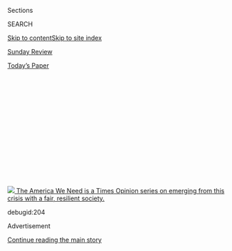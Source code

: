 <div id="app">

<div>

<div>

<div>

<div class="NYTAppHideMasthead css-1q2w90k e1suatyy0">

<div class="section css-ui9rw0 e1suatyy2">

<div class="css-eph4ug er09x8g0">

<div class="css-6n7j50">

</div>

<span class="css-1dv1kvn">Sections</span>

<div class="css-10488qs">

<span class="css-1dv1kvn">SEARCH</span>

</div>

[Skip to content](#site-content)[Skip to site index](#site-index)

</div>

<div id="masthead-section-label" class="css-1wr3we4 eaxe0e00">

[Sunday
Review](https://www.nytimes3xbfgragh.onion/section/opinion/sunday)

</div>

<div class="css-10698na e1huz5gh0">

</div>

</div>

<div id="masthead-bar-one" class="section hasLinks css-15hmgas e1csuq9d3">

<div class="css-uqyvli e1csuq9d0">

</div>

<div class="css-1uqjmks e1csuq9d1">

</div>

<div class="css-9e9ivx">

[](https://myaccount.nytimes3xbfgragh.onion/auth/login?response_type=cookie&client_id=vi)

</div>

<div class="css-1bvtpon e1csuq9d2">

[Today’s
Paper](https://www.nytimes3xbfgragh.onion/section/todayspaper)

</div>

</div>

</div>

</div>

<div data-aria-hidden="false">

<div id="site-content" data-role="main">

<div>

<div class="css-1aor85t" style="opacity:0.000000001;z-index:-1;visibility:hidden">

<div class="css-1hqnpie">

<div class="css-epjblv">

<span class="css-17xtcya">[Sunday
Review](/section/opinion/sunday)</span><span class="css-x15j1o">|</span><span class="css-fwqvlz">The
Black-White Wage Gap Is as Big as It Was in
1950</span>

</div>

<div class="css-k008qs">

<div class="css-1iwv8en">

<span class="css-18z7m18"></span>

<div>

</div>

</div>

<span class="css-1n6z4y">https://nyti.ms/3eYeNGU</span>

<div class="css-1705lsu">

<div class="css-4xjgmj">

<div class="css-4skfbu" data-role="toolbar" data-aria-label="Social Media Share buttons, Save button, and Comments Panel with current comment count" data-testid="share-tools">

  - 
  - 
  - 
  - 
    
    <div class="css-6n7j50">
    
    </div>

  - 
  - 

</div>

</div>

</div>

</div>

</div>

</div>

<div id="NYT_TOP_BANNER_REGION" class="css-13pd83m">

<div>

<div id="storyline_inequalitynav" class="section interactive-content interactive-size-medium css-1edisqu">

<div class="css-17ih8de interactive-body">

<div class="nytslm_innerContainer">

<div class="nytslm_title StoryBodyCompanionColumn">

[![](https://static01.graylady3jvrrxbe.onion/newsgraphics/2020/04/10/storylines-op-inequality/128d73ea016db3e2791158d151b6485f57f635a8/NYTOpEd-Inequality-Icon.jpg)
<span class="storyline_title"> The America We Need </span>
<span class="storyline_sentence"> is a Times Opinion series on emerging
from this crisis with a fair, resilient society.
</span>](https://www.nytimes3xbfgragh.onion/interactive/2020/opinion/america-inequality-coronavirus.html?action=click&pgtype=Article&state=default&region=TOP_BANNER&context=storylines_menu)

debugid:204

</div>

</div>

</div>

</div>

</div>

</div>

<div id="top-wrapper" class="css-1sy8kpn">

<div id="top-slug" class="css-l9onyx">

Advertisement

</div>

[Continue reading the main
story](#after-top)

<div class="ad top-wrapper" style="text-align:center;height:100%;display:block;min-height:250px">

<div id="top" class="place-ad" data-position="top" data-size-key="top">

</div>

</div>

<div id="after-top">

</div>

</div>

<div>

<div class="css-v5btjw etb61u70">

<div class="css-v05ibm etb61u71">

[Opinion](/section/opinion)

</div>

</div>

<div id="sponsor-wrapper" class="css-1hyfx7x">

<div id="sponsor-slug" class="css-19vbshk">

Supported by

</div>

[Continue reading the main
story](#after-sponsor)

<div id="sponsor" class="ad sponsor-wrapper" style="text-align:center;height:100%;display:block">

</div>

<div id="after-sponsor">

</div>

</div>

<div class="css-186x18t">

</div>

<div class="css-1vkm6nb ehdk2mb0">

# The Black-White Wage Gap Is as Big as It Was in 1950

</div>

Recent research indicates little progress since the Truman
administration.

<div class="css-18e8msd">

<div class="css-vp77d3 epjyd6m0">

<div class="css-1p10dcb ey68jwv0" data-aria-hidden="true">

[![David
Leonhardt](https://static01.graylady3jvrrxbe.onion/images/2020/05/01/multimedia/David-Leonhardt-Headshot-The-Morning/David-Leonhardt-Headshot-The-Morning-thumbLarge-v3.png
"David Leonhardt")](https://www.nytimes3xbfgragh.onion/by/david-leonhardt)

</div>

<div class="css-1baulvz">

By [<span class="css-1baulvz last-byline" itemprop="name">David
Leonhardt</span>](https://www.nytimes3xbfgragh.onion/by/david-leonhardt)

<div class="css-8atqhb">

Mr. Leonhardt writes [The
Morning](https://www.nytimes3xbfgragh.onion/series/us-morning-briefing)
newsletter.

</div>

</div>

</div>

  - June 25,
    2020

  - 
    
    <div class="css-4xjgmj">
    
    <div class="css-pvvomx" data-role="toolbar" data-aria-label="Social Media Share buttons, Save button, and Comments Panel with current comment count" data-testid="share-tools">
    
      - 
      - 
      - 
      - 
        
        <div class="css-6n7j50">
        
        </div>
    
      - 
      - 
    
    </div>
    
    </div>

</div>

<div class="css-79elbk" data-testid="photoviewer-wrapper">

<div class="css-z3e15g" data-testid="photoviewer-wrapper-hidden">

</div>

<div class="css-1a48zt4 ehw59r15" data-testid="photoviewer-children">

![<span class="css-cnj6d5 e1z0qqy90" itemprop="copyrightHolder"><span class="css-1ly73wi e1tej78p0">Credit...</span><span><span>Tallulah
Fontaine</span></span></span>](https://static01.graylady3jvrrxbe.onion/images/2020/07/05/opinion/sunday/InequalityIconsCh3-06/InequalityIconsCh3-06-articleLarge.jpg?quality=75&auto=webp&disable=upscale)

</div>

</div>

</div>

<div class="section meteredContent css-1r7ky0e" name="articleBody" itemprop="articleBody">

<div id="25leonhardt-graphic" class="section interactive-content interactive-size-scoop css-1tqs9x0" data-id="100000007207929">

## Black Share of Wages

<div class="css-17ih8de interactive-body" data-sourceid="100000007207929">

<div class="g-story g-freebird g-max-limit" data-preview-slug="2020-06-24-opinion-inequality-leonhardt">

<div id="main-stepper" class="g-asset g-scrollinggraphic g-asset-width-large" style="">

<div data-role="img">

<div class="g-scrollinggraphic_wrapper g-scrollingtype-scrollinggraphic g-align-center g-theme-black g-stepper-stepper g-height-nofullheight" data-_scrollinggraphic_type="scrollinggraphic" data-_scrollinggraphic_debug="false" data-_scrollinggraphic_autoactivate="true" data-_scrollinggraphic_disableafter="false" data-_scrollinggraphic_trigger="80%" data-_scrollinggraphic_align="center" data-_scrollinggraphic_theme="black" data-_scrollinggraphic_stepper="true" data-_scrollinggraphic_ratio="0.666667" data-_scrollinggraphic_fullheight="false">

<div class="g-scrollinggraphic_sticky">

<div class="g-scrollinggraphic_graphic">

</div>

  - 
  - 

</div>

<div class="g-scrollinggraphic_items">

<div id="main-stepper-item-0" class="g-scrollinggraphic_item g-scrollinggraphic_item-0">

<div class="g-scrollinggraphic_copy">

Government statistics suggest that the earnings gap between black and
white men is substantially smaller than it was 75 years ago. It shrunk
in the 1950s, ‘60s and ‘70s and has remained largely stable since
then.

</div>

</div>

<div id="main-stepper-item-1" class="g-scrollinggraphic_item g-scrollinggraphic_item-1">

<div class="g-scrollinggraphic_copy">

But these statistics are misleading. A more comprehensive look at the
data, based on recent academic research, shows that the black-white wage
gap is roughly as large today as it was in 1950.

</div>

</div>

</div>

</div>

</div>

</div>

</div>

</div>

</div>

<div class="css-1fanzo5 StoryBodyCompanionColumn">

<div class="css-53u6y8">

That’s remarkable. Despite decades of political change — the end of
enforced segregation across the South, the legalization of interracial
marriage, the passage of multiple civil rights laws and more — the wages
of black men trail those of white men by as much as when Harry Truman
was president. That gap indicates that there have also been powerful
forces pushing against racial equality.

Before getting into the causes, though, I want to explain the difference
between the best-known wage statistics and the more accurate version.
The [traditional
numbers](https://web.archive.org/web/20110607035101/http://www.gpoaccess.gov/eop/ca/pdfs/ch4.pdf)
are incomplete in a way that many people do not realize: They cover only
workers. People who don’t work are ignored. This group includes
students, full-time parents, people who have given up on finding work
and people who are incarcerated.

Excluding them wouldn’t present a problem if the percentage of
nonworkers had remained fairly stable over time. But it has not.
“There’s been a tremendous run-up in non-work among prime-age men,”
says Kerwin Kofi Charles, an economist and the dean of the Yale School
of Management.

One reason is that many middle-aged men — of all races, although
disproportionately black — have dropped out of the labor force, and are
neither working nor looking for work. The shrinking number of
decent-paying blue-collar jobs has left many people who didn’t attend
college without good job opportunities, and they have responded [by no
longer actively looking for
work](https://obamawhitehouse.archives.gov/sites/default/files/page/files/20160620_cea_primeage_male_lfp.pdf).

</div>

</div>

<div class="css-1fanzo5 StoryBodyCompanionColumn">

<div class="css-53u6y8">

A second reason that more men aren’t working is that [vastly more of
them are
incarcerated](https://sentencingproject.org/wp-content/uploads/2016/01/Trends-in-US-Corrections.pdf).
Incarceration rates are especially high for black men — about twice as
high as those of Hispanic men, six times higher than those of white men
and at least 25 times higher than those of black women, Hispanic women
or white women.

Becky Pettit, a sociologist at the University of Texas, refers to these
incarcerated men as invisible. She has written a book titled,
[“Invisible Men: Mass incarceration and the myth of black
progress.”](https://www.russellsage.org/publications/invisible-men)

</div>

</div>

<div id="25leonhardt-graphic2" class="section interactive-content interactive-size-scoop css-eld8ak" data-id="100000007207970">

## Who’s Not Working?

People considered “unemployed” represent a small — and declining — share
of those out of
work.

<div class="css-17ih8de interactive-body" data-sourceid="100000007207970">

<div id="g-incarceration-box" class="ai2html">

<div id="g-incarceration-335" class="g-artboard" style="max-width: 335px;max-height: 425px" data-aspect-ratio="0.788" data-min-width="0" data-max-width="579">

<div style="padding: 0 0 126.8962% 0;">

</div>

![](data:image/gif;base64,R0lGODlhCgAKAIAAAB8fHwAAACH5BAEAAAAALAAAAAAKAAoAAAIIhI+py+0PYysAOw==)

<div id="g-ai0-1" class="g-annotations g-aiAbs g-aiPointText" style="top:2.2972%;margin-top:-8.8px;left:4.0797%;width:96px;">

Unemployed

</div>

<div id="g-ai0-2" class="g-annotations g-aiAbs g-aiPointText" style="top:2.2972%;margin-top:-8.8px;left:34.826%;width:124px;">

Out of labor
force

</div>

<div id="g-ai0-3" class="g-annotations g-aiAbs g-aiPointText" style="top:7.9429%;margin-top:-8.8px;left:4.354%;width:263px;">

Institutionalized (mostly people in
prison)

</div>

<div id="g-ai0-4" class="g-annotations g-aiAbs g-aiPointText" style="top:14.0592%;margin-top:-8.8px;left:0.4762%;width:50px;">

40%

</div>

<div id="g-ai0-5" class="g-annotations g-aiAbs g-aiPointText" style="top:14.0592%;margin-top:-8.8px;left:50.6537%;width:50px;">

40%

</div>

<div id="g-ai0-6" class="g-annotations g-aiAbs g-aiPointText" style="top:20.3161%;margin-top:-19.4px;left:7.2136%;width:106px;">

White men

not
working

</div>

<div id="g-ai0-7" class="g-annotations g-aiAbs g-aiPointText" style="top:20.3161%;margin-top:-19.4px;left:57.4758%;width:106px;">

Black men

not
working

</div>

<div id="g-ai0-8" class="g-annotations g-aiAbs g-aiPointText" style="top:30.8742%;margin-top:-8.2px;left:80.8508%;width:43px;">

7%

</div>

<div id="g-ai0-9" class="g-annotations g-aiAbs g-aiPointText" style="top:31.8151%;margin-top:-8.2px;left:90.0812%;width:52px;">

13%

</div>

<div id="g-ai0-10" class="g-annotations g-aiAbs g-aiPointText" style="top:33.8191%;margin-top:-8.8px;left:0.4762%;width:38px;">

30

</div>

<div id="g-ai0-11" class="g-annotations g-aiAbs g-aiPointText" style="top:33.8191%;margin-top:-8.8px;left:50.6537%;width:38px;">

30

</div>

<div id="g-ai0-12" class="g-annotations g-aiAbs g-aiPointText" style="top:34.638%;margin-top:-8.2px;left:94.9242%;width:52px;">

11%

</div>

<div id="g-ai0-13" class="g-annotations g-aiAbs g-aiPointText" style="top:37.4608%;margin-top:-8.2px;left:85.6935%;width:43px;">

8%

</div>

<div id="g-ai0-14" class="g-annotations g-aiAbs g-aiPointText" style="top:46.3999%;margin-top:-8.2px;left:76.0098%;width:43px;">

9%

</div>

<div id="g-ai0-15" class="g-annotations g-aiAbs g-aiPointText" style="top:53.457%;margin-top:-8.2px;left:71.1669%;width:43px;">

8%

</div>

<div id="g-ai0-16" class="g-annotations g-aiAbs g-aiPointText" style="top:53.8143%;margin-top:-8.8px;left:0.4762%;width:38px;">

20

</div>

<div id="g-ai0-17" class="g-annotations g-aiAbs g-aiPointText" style="top:53.8143%;margin-top:-8.8px;left:50.6537%;width:38px;">

20

</div>

<div id="g-ai0-18" class="g-annotations g-aiAbs g-aiPointText" style="top:56.2798%;margin-top:-8.2px;left:81.0783%;width:39px;">

19

</div>

<div id="g-ai0-19" class="g-annotations g-aiAbs g-aiPointText" style="top:60.5141%;margin-top:-8.2px;left:90.7623%;width:39px;">

16

</div>

<div id="g-ai0-20" class="g-annotations g-aiAbs g-aiPointText" style="top:60.7494%;margin-top:-8.2px;left:85.9212%;width:39px;">

16

</div>

<div id="g-ai0-21" class="g-annotations g-aiAbs g-aiPointText" style="top:61.2198%;margin-top:-8.2px;left:95.6052%;width:39px;">

16

</div>

<div id="g-ai0-22" class="g-annotations g-aiAbs g-aiPointText" style="top:63.337%;margin-top:-8.2px;left:66.3258%;width:43px;">

4%

</div>

<div id="g-ai0-23" class="g-annotations g-aiAbs g-aiPointText" style="top:63.8075%;margin-top:-8.2px;left:61.4831%;width:43px;">

7%

</div>

<div id="g-ai0-24" class="g-annotations g-aiAbs g-aiPointText" style="top:63.8075%;margin-top:-8.2px;left:40.8285%;width:43px;">

8%

</div>

<div id="g-ai0-25" class="g-annotations g-aiAbs g-aiPointText" style="top:64.9836%;margin-top:-8.2px;left:45.6712%;width:43px;">

6%

</div>

<div id="g-ai0-26" class="g-annotations g-aiAbs g-aiPointText" style="top:66.6303%;margin-top:-8.2px;left:56.6422%;width:43px;">

6%

</div>

<div id="g-ai0-27" class="g-annotations g-aiAbs g-aiPointText" style="top:67.8065%;margin-top:-8.2px;left:76.2375%;width:39px;">

13

</div>

<div id="g-ai0-28" class="g-annotations g-aiAbs g-aiPointText" style="top:68.0417%;margin-top:-8.2px;left:35.9875%;width:43px;">

4%

</div>

<div id="g-ai0-29" class="g-annotations g-aiAbs g-aiPointText" style="top:69.6884%;margin-top:-8.2px;left:31.1446%;width:43px;">

3%

</div>

<div id="g-ai0-30" class="g-annotations g-aiAbs g-aiPointText" style="top:73.6874%;margin-top:-8.2px;left:71.3946%;width:39px;">

13

</div>

<div id="g-ai0-31" class="g-annotations g-aiAbs g-aiPointText" style="top:74.0448%;margin-top:-8.8px;left:0.4762%;width:38px;">

10

</div>

<div id="g-ai0-32" class="g-annotations g-aiAbs g-aiPointText" style="top:74.0448%;margin-top:-8.8px;left:50.6537%;width:38px;">

10

</div>

<div id="g-ai0-33" class="g-annotations g-aiAbs g-aiPointText" style="top:75.5693%;margin-top:-8.2px;left:26.3037%;width:43px;">

4%

</div>

<div id="g-ai0-34" class="g-annotations g-aiAbs g-aiPointText" style="top:76.5103%;margin-top:-8.2px;left:66.5535%;width:39px;">

10

</div>

<div id="g-ai0-35" class="g-annotations g-aiAbs g-aiPointText" style="top:76.7455%;margin-top:-8.2px;left:21.4608%;width:43px;">

4%

</div>

<div id="g-ai0-36" class="g-annotations g-aiAbs g-aiPointText" style="top:77.4512%;margin-top:-8.2px;left:62.1642%;width:31px;">

7

</div>

<div id="g-ai0-37" class="g-annotations g-aiAbs g-aiPointText" style="top:78.1569%;margin-top:-8.2px;left:6.9361%;width:43px;">

3%

</div>

<div id="g-ai0-38" class="g-annotations g-aiAbs g-aiPointText" style="top:79.3331%;margin-top:-8.2px;left:57.3231%;width:31px;">

7

</div>

<div id="g-ai0-39" class="g-annotations g-aiAbs g-aiPointText" style="top:79.8036%;margin-top:-8.2px;left:16.6199%;width:43px;">

2%

</div>

<div id="g-ai0-40" class="g-annotations g-aiAbs g-aiPointText" style="top:80.0388%;margin-top:-8.2px;left:45.899%;width:39px;">

10

</div>

<div id="g-ai0-41" class="g-annotations g-aiAbs g-aiPointText" style="top:80.0388%;margin-top:-8.2px;left:11.7769%;width:43px;">

3%

</div>

<div id="g-ai0-42" class="g-annotations g-aiAbs g-aiPointText" style="top:80.2741%;margin-top:-8.2px;left:41.5093%;width:31px;">

9

</div>

<div id="g-ai0-43" class="g-annotations g-aiAbs g-aiPointText" style="top:80.9798%;margin-top:-8.2px;left:36.6683%;width:31px;">

9

</div>

<div id="g-ai0-44" class="g-annotations g-aiAbs g-aiPointText" style="top:81.215%;margin-top:-8.2px;left:31.8255%;width:31px;">

9

</div>

<div id="g-ai0-45" class="g-annotations g-aiAbs g-aiPointText" style="top:84.0379%;margin-top:-8.2px;left:81.5318%;width:31px;">

9

</div>

<div id="g-ai0-46" class="g-annotations g-aiAbs g-aiPointText" style="top:84.7436%;margin-top:-8.2px;left:86.3745%;width:31px;">

8

</div>

<div id="g-ai0-47" class="g-annotations g-aiAbs g-aiPointText" style="top:84.7436%;margin-top:-8.2px;left:91.2156%;width:31px;">

8

</div>

<div id="g-ai0-48" class="g-annotations g-aiAbs g-aiPointText" style="top:84.7436%;margin-top:-8.2px;left:96.0585%;width:31px;">

8

</div>

<div id="g-ai0-49" class="g-annotations g-aiAbs g-aiPointText" style="top:84.9788%;margin-top:-8.2px;left:26.9848%;width:31px;">

6

</div>

<div id="g-ai0-50" class="g-annotations g-aiAbs g-aiPointText" style="top:85.6845%;margin-top:-8.2px;left:7.6169%;width:31px;">

5

</div>

<div id="g-ai0-51" class="g-annotations g-aiAbs g-aiPointText" style="top:85.6845%;margin-top:-8.2px;left:22.1417%;width:31px;">

5

</div>

<div id="g-ai0-52" class="g-annotations g-aiAbs g-aiPointText" style="top:86.3903%;margin-top:-8.2px;left:17.3008%;width:31px;">

4

</div>

<div id="g-ai0-53" class="g-annotations g-aiAbs g-aiPointText" style="top:86.6255%;margin-top:-8.2px;left:12.458%;width:31px;">

4

</div>

<div id="g-ai0-54" class="g-annotations g-aiAbs g-aiPointText" style="top:86.6255%;margin-top:-8.2px;left:76.6909%;width:31px;">

6

</div>

<div id="g-ai0-55" class="g-annotations g-aiAbs g-aiPointText" style="top:88.7426%;margin-top:-8.2px;left:62.1642%;width:31px;">

4

</div>

<div id="g-ai0-56" class="g-annotations g-aiAbs g-aiPointText" style="top:89.4484%;margin-top:-8.2px;left:67.0068%;width:31px;">

4

</div>

<div id="g-ai0-57" class="g-annotations g-aiAbs g-aiPointText" style="top:89.6836%;margin-top:-8.2px;left:57.3231%;width:31px;">

3

</div>

<div id="g-ai0-58" class="g-annotations g-aiAbs g-aiPointText" style="top:89.6836%;margin-top:-8.2px;left:71.8478%;width:31px;">

3

</div>

<div id="g-ai0-59" class="g-annotations g-aiAbs g-aiPointText" style="top:92.8638%;margin-top:-8.8px;left:3.3455%;width:30px;">

0

</div>

<div id="g-ai0-60" class="g-annotations g-aiAbs g-aiPointText" style="top:92.8638%;margin-top:-8.8px;left:52.9261%;width:30px;">

0

</div>

<div id="g-ai0-61" class="g-annotations g-aiAbs g-aiPointText" style="top:96.1571%;margin-top:-8.8px;left:8.5968%;margin-left:-27px;width:54px;">

1950

</div>

<div id="g-ai0-62" class="g-annotations g-aiAbs g-aiPointText" style="top:96.1571%;margin-top:-8.8px;left:27.6284%;margin-left:-20.5px;width:41px;">

‘90

</div>

<div id="g-ai0-63" class="g-annotations g-aiAbs g-aiPointText" style="top:96.1571%;margin-top:-8.8px;left:46.996%;margin-left:-20.5px;width:41px;">

‘14

</div>

<div id="g-ai0-64" class="g-annotations g-aiAbs g-aiPointText" style="top:96.1571%;margin-top:-8.8px;left:58.2428%;margin-left:-27px;width:54px;">

1950

</div>

<div id="g-ai0-65" class="g-annotations g-aiAbs g-aiPointText" style="top:96.1571%;margin-top:-8.8px;left:77.2742%;margin-left:-20.5px;width:41px;">

‘90

</div>

<div id="g-ai0-66" class="g-annotations g-aiAbs g-aiPointText" style="top:96.1571%;margin-top:-8.8px;left:96.642%;margin-left:-20.5px;width:41px;">

‘14

</div>

</div>

<div id="g-incarceration-600" class="g-artboard" style="width:580px; height:395.95038531062px;" data-aspect-ratio="1.465" data-min-width="580">

<div style="">

</div>

![](data:image/gif;base64,R0lGODlhCgAKAIAAAB8fHwAAACH5BAEAAAAALAAAAAAKAAoAAAIIhI+py+0PYysAOw==)

<div id="g-ai1-1" class="g-annotations g-aiAbs g-aiPointText" style="top:2.4664%;margin-top:-8.8px;left:42.1287%;width:263px;">

Institutionalized (mostly people in
prison)

</div>

<div id="g-ai1-2" class="g-annotations g-aiAbs g-aiPointText" style="top:2.4664%;margin-top:-8.8px;left:2.4159%;width:96px;">

Unemployed

</div>

<div id="g-ai1-3" class="g-annotations g-aiAbs g-aiPointText" style="top:2.4664%;margin-top:-8.8px;left:20.1745%;width:124px;">

Out of labor
force

</div>

<div id="g-ai1-4" class="g-annotations g-aiAbs g-aiPointText" style="top:9.2855%;margin-top:-8.8px;left:1.081%;width:50px;">

40%

</div>

<div id="g-ai1-5" class="g-annotations g-aiAbs g-aiPointText" style="top:9.2855%;margin-top:-8.8px;left:51.7179%;width:50px;">

40%

</div>

<div id="g-ai1-6" class="g-annotations g-aiAbs g-aiPointText" style="top:12.8208%;margin-top:-9.8px;left:5.8394%;width:185px;">

White men not
working

</div>

<div id="g-ai1-7" class="g-annotations g-aiAbs g-aiPointText" style="top:12.8208%;margin-top:-9.8px;left:56.8676%;width:183px;">

Black men not
working

</div>

<div id="g-ai1-8" class="g-annotations g-aiAbs g-aiPointText" style="top:27.3385%;margin-top:-8.2px;left:80.7518%;width:43px;">

7%

</div>

<div id="g-ai1-9" class="g-annotations g-aiAbs g-aiPointText" style="top:28.0962%;margin-top:-8.2px;left:90.1864%;width:52px;">

13%

</div>

<div id="g-ai1-10" class="g-annotations g-aiAbs g-aiPointText" style="top:30.5003%;margin-top:-8.8px;left:1.081%;width:38px;">

30

</div>

<div id="g-ai1-11" class="g-annotations g-aiAbs g-aiPointText" style="top:30.5003%;margin-top:-8.8px;left:51.7179%;width:38px;">

30

</div>

<div id="g-ai1-12" class="g-annotations g-aiAbs g-aiPointText" style="top:31.3794%;margin-top:-8.2px;left:95.1364%;width:52px;">

11%

</div>

<div id="g-ai1-13" class="g-annotations g-aiAbs g-aiPointText" style="top:34.1575%;margin-top:-8.2px;left:85.7017%;width:43px;">

8%

</div>

<div id="g-ai1-14" class="g-annotations g-aiAbs g-aiPointText" style="top:44.0072%;margin-top:-8.2px;left:75.8039%;width:43px;">

9%

</div>

<div id="g-ai1-15" class="g-annotations g-aiAbs g-aiPointText" style="top:51.5839%;margin-top:-8.2px;left:70.8539%;width:43px;">

8%

</div>

<div id="g-ai1-16" class="g-annotations g-aiAbs g-aiPointText" style="top:51.9676%;margin-top:-8.8px;left:1.081%;width:38px;">

20

</div>

<div id="g-ai1-17" class="g-annotations g-aiAbs g-aiPointText" style="top:51.9676%;margin-top:-8.8px;left:51.7179%;width:38px;">

20

</div>

<div id="g-ai1-18" class="g-annotations g-aiAbs g-aiPointText" style="top:54.3621%;margin-top:-8.2px;left:80.9845%;width:39px;">

19

</div>

<div id="g-ai1-19" class="g-annotations g-aiAbs g-aiPointText" style="top:59.1607%;margin-top:-8.2px;left:90.8825%;width:39px;">

16

</div>

<div id="g-ai1-20" class="g-annotations g-aiAbs g-aiPointText" style="top:59.4132%;margin-top:-8.2px;left:85.9343%;width:39px;">

16

</div>

<div id="g-ai1-21" class="g-annotations g-aiAbs g-aiPointText" style="top:59.9183%;margin-top:-8.2px;left:95.8324%;width:39px;">

16

</div>

<div id="g-ai1-22" class="g-annotations g-aiAbs g-aiPointText" style="top:61.9388%;margin-top:-8.2px;left:65.906%;width:43px;">

4%

</div>

<div id="g-ai1-23" class="g-annotations g-aiAbs g-aiPointText" style="top:62.4439%;margin-top:-8.2px;left:60.9561%;width:43px;">

7%

</div>

<div id="g-ai1-24" class="g-annotations g-aiAbs g-aiPointText" style="top:62.4439%;margin-top:-8.2px;left:40.1897%;width:43px;">

8%

</div>

<div id="g-ai1-25" class="g-annotations g-aiAbs g-aiPointText" style="top:63.9592%;margin-top:-8.2px;left:45.1395%;width:43px;">

6%

</div>

<div id="g-ai1-26" class="g-annotations g-aiAbs g-aiPointText" style="top:65.7271%;margin-top:-8.2px;left:56.0081%;width:43px;">

6%

</div>

<div id="g-ai1-27" class="g-annotations g-aiAbs g-aiPointText" style="top:66.9899%;margin-top:-8.2px;left:76.0365%;width:39px;">

13

</div>

<div id="g-ai1-28" class="g-annotations g-aiAbs g-aiPointText" style="top:67.2425%;margin-top:-8.2px;left:35.2417%;width:43px;">

4%

</div>

<div id="g-ai1-29" class="g-annotations g-aiAbs g-aiPointText" style="top:68.7578%;margin-top:-8.2px;left:30.2918%;width:43px;">

3%

</div>

<div id="g-ai1-30" class="g-annotations g-aiAbs g-aiPointText" style="top:73.3038%;margin-top:-8.2px;left:71.0866%;width:39px;">

13

</div>

<div id="g-ai1-31" class="g-annotations g-aiAbs g-aiPointText" style="top:73.4349%;margin-top:-8.8px;left:1.081%;width:38px;">

10

</div>

<div id="g-ai1-32" class="g-annotations g-aiAbs g-aiPointText" style="top:73.4349%;margin-top:-8.8px;left:51.7179%;width:38px;">

10

</div>

<div id="g-ai1-33" class="g-annotations g-aiAbs g-aiPointText" style="top:75.0717%;margin-top:-8.2px;left:25.3438%;width:43px;">

4%

</div>

<div id="g-ai1-34" class="g-annotations g-aiAbs g-aiPointText" style="top:76.082%;margin-top:-8.2px;left:66.1386%;width:39px;">

10

</div>

<div id="g-ai1-35" class="g-annotations g-aiAbs g-aiPointText" style="top:76.3345%;margin-top:-8.2px;left:20.3939%;width:43px;">

4%

</div>

<div id="g-ai1-36" class="g-annotations g-aiAbs g-aiPointText" style="top:77.3447%;margin-top:-8.2px;left:61.652%;width:31px;">

7

</div>

<div id="g-ai1-37" class="g-annotations g-aiAbs g-aiPointText" style="top:78.1024%;margin-top:-8.2px;left:5.5479%;width:43px;">

3%

</div>

<div id="g-ai1-38" class="g-annotations g-aiAbs g-aiPointText" style="top:79.3652%;margin-top:-8.2px;left:56.7041%;width:31px;">

7

</div>

<div id="g-ai1-39" class="g-annotations g-aiAbs g-aiPointText" style="top:79.8703%;margin-top:-8.2px;left:15.446%;width:43px;">

2%

</div>

<div id="g-ai1-40" class="g-annotations g-aiAbs g-aiPointText" style="top:79.8703%;margin-top:-8.2px;left:45.3723%;width:39px;">

10

</div>

<div id="g-ai1-41" class="g-annotations g-aiAbs g-aiPointText" style="top:80.1229%;margin-top:-8.2px;left:10.496%;width:43px;">

3%

</div>

<div id="g-ai1-42" class="g-annotations g-aiAbs g-aiPointText" style="top:80.3754%;margin-top:-8.2px;left:40.8856%;width:31px;">

9

</div>

<div id="g-ai1-43" class="g-annotations g-aiAbs g-aiPointText" style="top:80.8805%;margin-top:-8.2px;left:35.9376%;width:31px;">

9

</div>

<div id="g-ai1-44" class="g-annotations g-aiAbs g-aiPointText" style="top:81.1331%;margin-top:-8.2px;left:30.9877%;width:31px;">

9

</div>

<div id="g-ai1-45" class="g-annotations g-aiAbs g-aiPointText" style="top:84.1638%;margin-top:-8.2px;left:81.4479%;width:31px;">

9

</div>

<div id="g-ai1-46" class="g-annotations g-aiAbs g-aiPointText" style="top:84.9215%;margin-top:-8.2px;left:86.3977%;width:31px;">

8

</div>

<div id="g-ai1-47" class="g-annotations g-aiAbs g-aiPointText" style="top:84.9215%;margin-top:-8.2px;left:91.3457%;width:31px;">

8

</div>

<div id="g-ai1-48" class="g-annotations g-aiAbs g-aiPointText" style="top:85.174%;margin-top:-8.2px;left:96.2958%;width:31px;">

8

</div>

<div id="g-ai1-49" class="g-annotations g-aiAbs g-aiPointText" style="top:85.174%;margin-top:-8.2px;left:26.0398%;width:31px;">

6

</div>

<div id="g-ai1-50" class="g-annotations g-aiAbs g-aiPointText" style="top:85.9317%;margin-top:-8.2px;left:6.244%;width:31px;">

5

</div>

<div id="g-ai1-51" class="g-annotations g-aiAbs g-aiPointText" style="top:86.1842%;margin-top:-8.2px;left:21.0898%;width:31px;">

5

</div>

<div id="g-ai1-52" class="g-annotations g-aiAbs g-aiPointText" style="top:86.9419%;margin-top:-8.2px;left:16.1418%;width:31px;">

4

</div>

<div id="g-ai1-53" class="g-annotations g-aiAbs g-aiPointText" style="top:87.1945%;margin-top:-8.2px;left:11.192%;width:31px;">

4

</div>

<div id="g-ai1-54" class="g-annotations g-aiAbs g-aiPointText" style="top:87.1945%;margin-top:-8.2px;left:76.4999%;width:31px;">

6

</div>

<div id="g-ai1-55" class="g-annotations g-aiAbs g-aiPointText" style="top:89.4675%;margin-top:-8.2px;left:61.652%;width:31px;">

4

</div>

<div id="g-ai1-56" class="g-annotations g-aiAbs g-aiPointText" style="top:89.9726%;margin-top:-8.2px;left:66.6019%;width:31px;">

4

</div>

<div id="g-ai1-57" class="g-annotations g-aiAbs g-aiPointText" style="top:90.2251%;margin-top:-8.2px;left:56.7041%;width:31px;">

3

</div>

<div id="g-ai1-58" class="g-annotations g-aiAbs g-aiPointText" style="top:90.2251%;margin-top:-8.2px;left:71.5498%;width:31px;">

3

</div>

<div id="g-ai1-59" class="g-annotations g-aiAbs g-aiPointText" style="top:93.6395%;margin-top:-8.8px;left:2.183%;width:30px;">

0

</div>

<div id="g-ai1-60" class="g-annotations g-aiAbs g-aiPointText" style="top:93.6395%;margin-top:-8.8px;left:52.82%;width:30px;">

0

</div>

<div id="g-ai1-61" class="g-annotations g-aiAbs g-aiPointText" style="top:97.4278%;margin-top:-8.8px;left:6.9426%;margin-left:-27px;width:54px;">

1950

</div>

<div id="g-ai1-62" class="g-annotations g-aiAbs g-aiPointText" style="top:97.4278%;margin-top:-8.8px;left:16.8405%;margin-left:-27px;width:54px;">

1970

</div>

<div id="g-ai1-63" class="g-annotations g-aiAbs g-aiPointText" style="top:97.4278%;margin-top:-8.8px;left:26.7385%;margin-left:-27px;width:54px;">

1990

</div>

<div id="g-ai1-64" class="g-annotations g-aiAbs g-aiPointText" style="top:97.4278%;margin-top:-8.8px;left:36.6363%;margin-left:-27px;width:54px;">

2007

</div>

<div id="g-ai1-65" class="g-annotations g-aiAbs g-aiPointText" style="top:97.4278%;margin-top:-8.8px;left:46.5343%;margin-left:-27px;width:54px;">

2014

</div>

<div id="g-ai1-66" class="g-annotations g-aiAbs g-aiPointText" style="top:97.4278%;margin-top:-8.8px;left:57.3412%;margin-left:-27px;width:54px;">

1950

</div>

<div id="g-ai1-67" class="g-annotations g-aiAbs g-aiPointText" style="top:97.4278%;margin-top:-8.8px;left:67.2391%;margin-left:-27px;width:54px;">

1970

</div>

<div id="g-ai1-68" class="g-annotations g-aiAbs g-aiPointText" style="top:97.4278%;margin-top:-8.8px;left:77.137%;margin-left:-27px;width:54px;">

1990

</div>

<div id="g-ai1-69" class="g-annotations g-aiAbs g-aiPointText" style="top:97.4278%;margin-top:-8.8px;left:87.0349%;margin-left:-27px;width:54px;">

2007

</div>

<div id="g-ai1-70" class="g-annotations g-aiAbs g-aiPointText" style="top:97.4278%;margin-top:-8.8px;left:96.9329%;margin-left:-27px;width:54px;">

2014

</div>

</div>

</div>

</div>

Source: Patrick Bayer and Kerwin Kofi Charles, "Divergent Paths." Note:
Men aged 25-54. | The New York Times

</div>

<div class="css-1fanzo5 StoryBodyCompanionColumn">

<div class="css-53u6y8">

The traditional statistics on the black-white wage gap ignore these
trends, because they examine only people with earnings. As social
scientists put it, the traditional numbers ignore the “zero values.”

This means that the statistics on the wage gap are looking at a
shrinking share of the population over time. They overlook the roughly
30 percent of black men and 15 percent of white men between the ages of
25 and 54 who had not been working in a given week during recent years.
(Those shares are even higher now, given the economic downturn.)

</div>

</div>

<div class="css-1fanzo5 StoryBodyCompanionColumn">

<div class="css-53u6y8">

“It’s a weird hole,” Mr. Charles says.

He and another economist — Patrick Bayer of Duke — [undertook a research
project to fill that
hole](https://academic.oup.com/qje/article/133/3/1459/4830121). They
collected census data dating back to 1940 and constructed wage
statistics that included men who were not working. They are also
conducting a follow-up project about women, Mr. Bayer said. The gap
between black and white women may have narrowed, but only
modestly.

<div id="NYT_MAIN_CONTENT_2_REGION" class="css-9tf9ac">

<div>

<div id="storyline_inequalityrelated" class="section interactive-content interactive-size-medium css-1ftcdic">

<div class="css-17ih8de interactive-body">

<div class="inequality-relatedlinks">

<span class="seriesintro"> More from “The America We Need” </span>
[](https://www.nytimes3xbfgragh.onion/2020/07/04/opinion/sunday/women-work-coronavirus.html?action=click&pgtype=Article&state=default&region=MAIN_CONTENT_2&context=storylines_related_links)

<div class="article">

![](https://static01.graylady3jvrrxbe.onion/images/2020/07/05/opinion/05nashtop/05nashtop-threeByTwoSmallAt2X.jpg)

<div class="article-meta">

<span class="relatedlink-headline"> Women Ask Themselves, ‘How Can I Do
This for One More Day?’ </span> <span class="relatedlink-byline"> By
Leah Nash
</span>

</div>

</div>

[](https://www.nytimes3xbfgragh.onion/2020/07/02/opinion/sunday/income-inequality-solutions.html?action=click&pgtype=Article&state=default&region=MAIN_CONTENT_2&context=storylines_related_links)

<div class="article">

![](https://static01.graylady3jvrrxbe.onion/images/2020/07/02/opinion/02solutionWeb/02solutionWeb-threeByTwoSmallAt2X-v2.jpg)

<div class="article-meta">

<span class="relatedlink-headline"> America Needs Some Repairs. Here’s
Where to Start. </span> <span class="relatedlink-byline"> By The
Editorial Board
</span>

</div>

</div>

[](https://www.nytimes3xbfgragh.onion/2020/07/02/opinion/private-equity-inequality.html?action=click&pgtype=Article&state=default&region=MAIN_CONTENT_2&context=storylines_related_links)

<div class="article">

![](https://static01.graylady3jvrrxbe.onion/images/2020/07/08/opinion/02-inequalityB/02-inequalityB-threeByTwoSmallAt2X-v2.jpg)

<div class="article-meta">

<span class="relatedlink-headline"> The Neoliberal Looting of America
</span> <span class="relatedlink-byline"> By Mehrsa Baradaran </span>

</div>

</div>

</div>

</div>

</div>

</div>

</div>

The research by Mr. Charles and Mr. Bayer shows that once all men —
working and not working — are included, the picture
changes:

</div>

</div>

<div id="25leonhardt-graphic3" class="section interactive-content interactive-size-scoop css-eld8ak" data-id="100000007208020">

## A Persistent Wage Gap

The wage gap between black and white men is virtually unchanged when
including all black
men.

<div class="css-17ih8de interactive-body" data-sourceid="100000007208020">

<div id="g-slopes-box" class="ai2html">

<div id="g-slopes-335" class="g-artboard" style="max-width: 335px;max-height: 284px" data-aspect-ratio="1.18" data-min-width="0" data-max-width="579">

<div style="padding: 0 0 84.7761% 0;">

</div>

![](data:image/gif;base64,R0lGODlhCgAKAIAAAB8fHwAAACH5BAEAAAAALAAAAAAKAAoAAAIIhI+py+0PYysAOw==)

<div id="g-ai0-1" class="g-annotations g-aiAbs g-aiPointText" style="top:3.4264%;margin-top:-8.7px;left:0.1006%;width:358px;">

Black male earnings for every $1 earned by white
men

</div>

<div id="g-ai0-2" class="g-annotations g-aiAbs g-aiPointText" style="top:12.2292%;margin-top:-8.7px;left:11.9658%;width:127px;">

All black
workers

</div>

<div id="g-ai0-3" class="g-annotations g-aiAbs g-aiPointText" style="top:12.2292%;margin-top:-8.7px;left:59.3409%;width:104px;">

All black
men

</div>

<div id="g-ai0-4" class="g-annotations g-aiAbs g-aiPointText" style="top:27.0302%;margin-top:-8.8px;left:0.4953%;width:58px;">

$0.60

</div>

<div id="g-ai0-5" class="g-annotations g-aiAbs g-aiPointText" style="top:58.3683%;margin-top:-8.8px;left:2.5848%;width:50px;">

0.40

</div>

<div id="g-ai0-6" class="g-annotations g-aiAbs g-aiPointText" style="top:89.7063%;margin-top:-8.8px;left:2.5848%;width:50px;">

0.20

</div>

<div id="g-ai0-7" class="g-annotations g-aiAbs g-aiPointText" style="top:95.3401%;margin-top:-8.8px;left:11.5326%;width:54px;">

1950

</div>

<div id="g-ai0-8" class="g-annotations g-aiAbs g-aiPointText" style="top:95.3401%;margin-top:-8.8px;left:42.8612%;width:54px;">

2014

</div>

<div id="g-ai0-9" class="g-annotations g-aiAbs g-aiPointText" style="top:95.3401%;margin-top:-8.8px;left:58.6974%;width:54px;">

1950

</div>

<div id="g-ai0-10" class="g-annotations g-aiAbs g-aiPointText" style="top:95.6922%;margin-top:-8.8px;left:90.6511%;width:54px;">

2014

</div>

</div>

<div id="g-slopes-600" class="g-artboard" style="width:580px; height:277px;" data-aspect-ratio="2.094" data-min-width="580">

<div style="">

</div>

![](data:image/gif;base64,R0lGODlhCgAKAIAAAB8fHwAAACH5BAEAAAAALAAAAAAKAAoAAAIIhI+py+0PYysAOw==)

<div id="g-ai1-1" class="g-annotations g-aiAbs g-aiPointText" style="top:2.4299%;margin-top:-8.7px;left:0.2095%;width:358px;">

Black male earnings for every $1 earned by white
men

</div>

<div id="g-ai1-2" class="g-annotations g-aiAbs g-aiPointText" style="top:8.9281%;margin-top:-8.7px;left:56.7747%;width:104px;">

All black
men

</div>

<div id="g-ai1-3" class="g-annotations g-aiAbs g-aiPointText" style="top:10.3722%;margin-top:-8.7px;left:6.8593%;width:127px;">

All black
workers

</div>

<div id="g-ai1-4" class="g-annotations g-aiAbs g-aiPointText" style="top:25.1862%;margin-top:-8.8px;left:-0.0003%;width:58px;">

$0.60

</div>

<div id="g-ai1-5" class="g-annotations g-aiAbs g-aiPointText" style="top:25.1862%;margin-top:-8.8px;left:49.5259%;width:58px;">

$0.60

</div>

<div id="g-ai1-6" class="g-annotations g-aiAbs g-aiPointText" style="top:57.3162%;margin-top:-8.8px;left:0.8618%;width:50px;">

0.40

</div>

<div id="g-ai1-7" class="g-annotations g-aiAbs g-aiPointText" style="top:57.3162%;margin-top:-8.8px;left:51.0776%;width:50px;">

0.40

</div>

<div id="g-ai1-8" class="g-annotations g-aiAbs g-aiPointText" style="top:89.4462%;margin-top:-8.8px;left:0.8618%;width:50px;">

0.20

</div>

<div id="g-ai1-9" class="g-annotations g-aiAbs g-aiPointText" style="top:89.4462%;margin-top:-8.8px;left:51.0776%;width:50px;">

0.20

</div>

<div id="g-ai1-10" class="g-annotations g-aiAbs g-aiPointText" style="top:94.5003%;margin-top:-8.8px;left:3.9619%;width:54px;">

1950

</div>

<div id="g-ai1-11" class="g-annotations g-aiAbs g-aiPointText" style="top:94.5003%;margin-top:-8.8px;left:44.7691%;width:54px;">

2014

</div>

<div id="g-ai1-12" class="g-annotations g-aiAbs g-aiPointText" style="top:94.5003%;margin-top:-8.8px;left:53.6142%;width:54px;">

1950

</div>

<div id="g-ai1-13" class="g-annotations g-aiAbs g-aiPointText" style="top:94.5003%;margin-top:-8.8px;left:94.4213%;width:54px;">

2014

</div>

</div>

</div>

</div>

Note: Data shows the median for each group. Source: Patrick Bayer and
Kerwin Kofi Charles, "Divergent Paths." | By The New York Times

</div>

<div class="css-1fanzo5 StoryBodyCompanionColumn">

<div class="css-53u6y8">

The black-white wage gap shrunk substantially from 1950 to 1980, and
especially during the 1960s. Civil-rights laws and a decline in legally
sanctioned racism most likely played some role. But the main reasons,
Mr. Charles said, appear to have been trends that benefited all
blue-collar workers, like strong unions and a rising minimum wage.
Because black workers were disproportionately in blue-collar jobs, the
general rise of incomes for the poor and middle class shrank the racial
wage gap.

One law was especially important: [the 1966
amendment](https://www.law.cornell.edu/cfr/text/29/779.338) to the Fair
Labor Standards Act. When Congress passed the original law, during the
New Deal, it deliberately exempted service and other industries with
many black workers from the minimum wage. “Just expanding the minimum
wage to those industries,” Ellora Derenoncourt, a University of
California, Berkeley, economist, said, “boosted the relative wages of
black workers substantially.”

Since 1980, however, the wage gap has increased again, and is now back
roughly to where it was in 1950. The same economic forces are at work,
only in the opposite direction: The minimum wage has stagnated in some
states, unions have shrunk, tax rates on the wealthy have fallen more
than they have for anyone else and incomes for the bottom 90 percent —
and especially the bottom half — [have trailed economic
growth](https://www.nytimes3xbfgragh.onion/2019/02/24/opinion/income-inequality-upper-middle-class.html).
Black workers, again, are disproportionately in these lower-income
groups.

One nuance is that the racial wage gap has shrunk somewhat among
higher-income men. That’s a sign that more African-Americans have broken
into the upper middle class than was the case in prior
decades:

</div>

</div>

<div id="25leonhardt-graphic4" class="section interactive-content interactive-size-scoop css-eld8ak" data-id="100000007208113">

## Upper Middle Class

The wage gap between white and black men has shrunk somewhat for workers
with higher
incomes.

<div class="css-17ih8de interactive-body" data-sourceid="100000007208113">

<div id="g-90th-box" class="ai2html">

<div id="g-90th-335" class="g-artboard" style="max-width: 335px;max-height: 320px" data-aspect-ratio="1.047" data-min-width="0" data-max-width="579">

<div style="padding: 0 0 95.5172% 0;">

</div>

![](data:image/gif;base64,R0lGODlhCgAKAIAAAB8fHwAAACH5BAEAAAAALAAAAAAKAAoAAAIIhI+py+0PYysAOw==)

<div id="g-ai0-1" class="g-annotations g-aiAbs g-aiPointText" style="top:2.4161%;margin-top:-8.7px;left:-0.039%;width:355px;">

Black male earnings for every $1 earned by white
men

</div>

<div id="g-ai0-2" class="g-annotations g-aiAbs g-aiPointText" style="top:12.2713%;margin-top:-15.3px;left:12.8065%;width:122px;">

Black men with

positive
earnings

</div>

<div id="g-ai0-3" class="g-annotations g-aiAbs g-aiPointText" style="top:9.9274%;margin-top:-8.8px;left:58.4923%;width:101px;">

All black
men

</div>

<div id="g-ai0-4" class="g-annotations g-aiAbs g-aiPointText" style="top:19.6045%;margin-top:-8.7px;left:68.8659%;width:105px;">

90th
quantile

</div>

<div id="g-ai0-5" class="g-annotations g-aiAbs g-aiPointText" style="top:19.917%;margin-top:-8.7px;left:40.4258%;width:68px;">

Median

</div>

<div id="g-ai0-6" class="g-annotations g-aiAbs g-aiPointText" style="top:35.5538%;margin-top:-8.8px;left:-0.102%;width:58px;">

$0.60

</div>

<div id="g-ai0-7" class="g-annotations g-aiAbs g-aiPointText" style="top:42.2307%;margin-top:-17.1px;left:25.2061%;width:72px;">

90th

quantile

</div>

<div id="g-ai0-8" class="g-annotations g-aiAbs g-aiPointText" style="top:54.6064%;margin-top:-8.7px;left:80.496%;width:68px;">

Median

</div>

<div id="g-ai0-9" class="g-annotations g-aiAbs g-aiPointText" style="top:61.8052%;margin-top:-8.8px;left:1.1596%;width:50px;">

0.40

</div>

<div id="g-ai0-10" class="g-annotations g-aiAbs g-aiPointText" style="top:88.0567%;margin-top:-8.8px;left:1.1596%;width:50px;">

0.20

</div>

<div id="g-ai0-11" class="g-annotations g-aiAbs g-aiPointText" style="top:94.6195%;margin-top:-8.8px;left:11.0312%;width:54px;">

1940

</div>

<div id="g-ai0-12" class="g-annotations g-aiAbs g-aiPointText" style="top:94.6195%;margin-top:-8.8px;left:39.7888%;width:54px;">

2010

</div>

<div id="g-ai0-13" class="g-annotations g-aiAbs g-aiPointText" style="top:94.6195%;margin-top:-8.8px;left:57.1359%;width:54px;">

1940

</div>

<div id="g-ai0-14" class="g-annotations g-aiAbs g-aiPointText" style="top:94.6195%;margin-top:-8.8px;left:84.95%;width:54px;">

2010

</div>

</div>

<div id="g-90th-600" class="g-artboard" style="width:580px; height:307.253702083251px;" data-aspect-ratio="1.888" data-min-width="580">

<div style="">

</div>

![](data:image/gif;base64,R0lGODlhCgAKAIAAAB8fHwAAACH5BAEAAAAALAAAAAAKAAoAAAIIhI+py+0PYysAOw==)

<div id="g-ai1-1" class="g-annotations g-aiAbs g-aiPointText" style="top:2.5161%;margin-top:-8.7px;left:0.0177%;width:355px;">

Black male earnings for every $1 earned by white
men

</div>

<div id="g-ai1-2" class="g-annotations g-aiAbs g-aiPointText" style="top:11.315%;margin-top:-8.8px;left:8.6261%;width:216px;">

Black men with positive
earnings

</div>

<div id="g-ai1-3" class="g-annotations g-aiAbs g-aiPointText" style="top:11.315%;margin-top:-8.8px;left:59.8845%;width:101px;">

All black
men

</div>

<div id="g-ai1-4" class="g-annotations g-aiAbs g-aiPointText" style="top:19.7657%;margin-top:-8.7px;left:47.9667%;width:68px;">

Median

</div>

<div id="g-ai1-5" class="g-annotations g-aiAbs g-aiPointText" style="top:20.0912%;margin-top:-8.7px;left:84.4065%;width:105px;">

90th
quantile

</div>

<div id="g-ai1-6" class="g-annotations g-aiAbs g-aiPointText" style="top:29.5297%;margin-top:-8.7px;left:33.116%;width:105px;">

90th
quantile

</div>

<div id="g-ai1-7" class="g-annotations g-aiAbs g-aiPointText" style="top:33.772%;margin-top:-8.8px;left:0.083%;width:58px;">

$0.60

</div>

<div id="g-ai1-8" class="g-annotations g-aiAbs g-aiPointText" style="top:33.772%;margin-top:-8.8px;right:41.9261%;width:58px;">

$0.60

</div>

<div id="g-ai1-9" class="g-annotations g-aiAbs g-aiPointText" style="top:42.2227%;margin-top:-8.7px;left:85.3737%;width:68px;">

Median

</div>

<div id="g-ai1-10" class="g-annotations g-aiAbs g-aiPointText" style="top:61.111%;margin-top:-8.8px;left:1.4587%;width:50px;">

0.40

</div>

<div id="g-ai1-11" class="g-annotations g-aiAbs g-aiPointText" style="top:61.111%;margin-top:-8.8px;right:41.9297%;width:50px;">

0.40

</div>

<div id="g-ai1-12" class="g-annotations g-aiAbs g-aiPointText" style="top:88.45%;margin-top:-8.8px;left:1.4587%;width:50px;">

0.20

</div>

<div id="g-ai1-13" class="g-annotations g-aiAbs g-aiPointText" style="top:88.45%;margin-top:-8.8px;right:41.9297%;width:50px;">

0.20

</div>

<div id="g-ai1-14" class="g-annotations g-aiAbs g-aiPointText" style="top:95.2847%;margin-top:-8.8px;left:10.1592%;width:54px;">

1950

</div>

<div id="g-ai1-15" class="g-annotations g-aiAbs g-aiPointText" style="top:95.2847%;margin-top:-8.8px;left:20.9893%;width:54px;">

1970

</div>

<div id="g-ai1-16" class="g-annotations g-aiAbs g-aiPointText" style="top:95.2847%;margin-top:-8.8px;left:31.8193%;width:54px;">

1990

</div>

<div id="g-ai1-17" class="g-annotations g-aiAbs g-aiPointText" style="top:95.2847%;margin-top:-8.8px;left:42.6494%;width:54px;">

2010

</div>

<div id="g-ai1-18" class="g-annotations g-aiAbs g-aiPointText" style="top:95.2847%;margin-top:-8.8px;left:61.4797%;width:54px;">

1950

</div>

<div id="g-ai1-19" class="g-annotations g-aiAbs g-aiPointText" style="top:95.2847%;margin-top:-8.8px;left:72.3098%;width:54px;">

1970

</div>

<div id="g-ai1-20" class="g-annotations g-aiAbs g-aiPointText" style="top:95.2847%;margin-top:-8.8px;left:83.1399%;width:54px;">

1990

</div>

<div id="g-ai1-21" class="g-annotations g-aiAbs g-aiPointText" style="top:95.2847%;margin-top:-8.8px;left:93.9699%;width:54px;">

2010

</div>

</div>

</div>

</div>

Source: Patrick Bayer and Kerwin Kofi Charles, "Divergent Paths." | The
New York Times

</div>

<div class="css-1fanzo5 StoryBodyCompanionColumn">

<div class="css-53u6y8">

This history also points to some of the likely solutions for closing the
racial wage gap. An end to mass incarceration would help. So would
policies that attempt to [reverse decades of government-encouraged
racism](https://www.nytimes3xbfgragh.onion/interactive/2020/06/24/magazine/reparations-slavery.html)
— especially in housing. But it’s possible that nothing would have a
bigger impact than policies that lifted the pay of all working-class
families, across races.

</div>

</div>

<div class="css-1fanzo5 StoryBodyCompanionColumn">

<div class="css-53u6y8">

“Black people are concentrated in low-paying jobs if they have jobs,”
Ms. Derenoncourt said. “This has been one of the most egregious forms of
inequality over the last 40 years: There has been almost no wage growth
for the bottom half of the wage distribution.”

*The Times is committed to publishing* [*a diversity of
letters*](https://www.nytimes3xbfgragh.onion/2019/01/31/opinion/letters/letters-to-editor-new-york-times-women.html)
*to the editor. We’d like to hear what you think about this or any of
our articles. Here are some*
[*tips*](https://help.nytimes3xbfgragh.onion/hc/en-us/articles/115014925288-How-to-submit-a-letter-to-the-editor)*.
And here’s our email:*
[*letters@NYTimes.com*](mailto:letters@NYTimes.com)*.*

*Follow The New York Times Opinion section on*
[*Facebook*](https://www.facebookcorewwwi.onion/nytopinion)*,* [*Twitter
(@NYTopinion)*](http://twitter.com/NYTOpinion) *and*
[*Instagram*](https://www.instagram.com/nytopinion/)*.*

</div>

</div>

<div id="inequality-styles" class="section interactive-content interactive-size-scoop css-1fwl6kh" data-id="100000007124079">

<div class="css-17ih8de interactive-body" data-sourceid="100000007124079">

</div>

</div>

</div>

<div>

</div>

<div>

</div>

<div>

</div>

<div>

<div id="bottom-wrapper" class="css-1ede5it">

<div id="bottom-slug" class="css-l9onyx">

Advertisement

</div>

[Continue reading the main
story](#after-bottom)

<div id="bottom" class="ad bottom-wrapper" style="text-align:center;height:100%;display:block;min-height:90px">

</div>

<div id="after-bottom">

</div>

</div>

</div>

</div>

</div>

## Site Index

<div>

</div>

## Site Information Navigation

  - [© <span>2020</span> <span>The New York Times
    Company</span>](https://help.nytimes3xbfgragh.onion/hc/en-us/articles/115014792127-Copyright-notice)

<!-- end list -->

  - [NYTCo](https://www.nytco.com/)
  - [Contact
    Us](https://help.nytimes3xbfgragh.onion/hc/en-us/articles/115015385887-Contact-Us)
  - [Work with us](https://www.nytco.com/careers/)
  - [Advertise](https://nytmediakit.com/)
  - [T Brand Studio](http://www.tbrandstudio.com/)
  - [Your Ad
    Choices](https://www.nytimes3xbfgragh.onion/privacy/cookie-policy#how-do-i-manage-trackers)
  - [Privacy](https://www.nytimes3xbfgragh.onion/privacy)
  - [Terms of
    Service](https://help.nytimes3xbfgragh.onion/hc/en-us/articles/115014893428-Terms-of-service)
  - [Terms of
    Sale](https://help.nytimes3xbfgragh.onion/hc/en-us/articles/115014893968-Terms-of-sale)
  - [Site
    Map](https://spiderbites.nytimes3xbfgragh.onion)
  - [Help](https://help.nytimes3xbfgragh.onion/hc/en-us)
  - [Subscriptions](https://www.nytimes3xbfgragh.onion/subscription?campaignId=37WXW)

</div>

</div>

</div>

</div>
